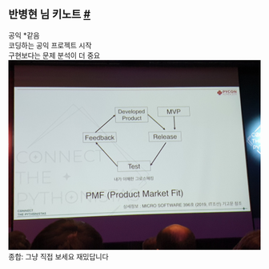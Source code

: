반병현 님 키노트 [#](https://www.pycon.kr/program/talk-detail?id=152)
---

공익 *같음\
코딩하는 공익 프로젝트 시작\
구현보다는 문제 분석이 더 중요\
![PMF?](static/3.1.jpg)
\
종합: 그냥 직접 보세요 재밌답니다
